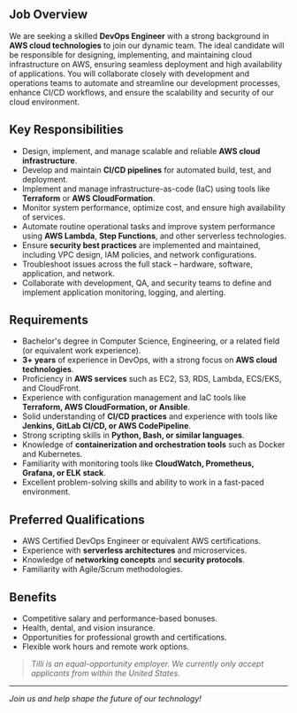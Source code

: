## Job Overview
We are seeking a skilled **DevOps Engineer** with a strong background in **AWS cloud technologies** to join our dynamic team. The ideal candidate will be responsible for designing, implementing, and maintaining cloud infrastructure on AWS, ensuring seamless deployment and high availability of applications. You will collaborate closely with development and operations teams to automate and streamline our development processes, enhance CI/CD workflows, and ensure the scalability and security of our cloud environment.

## Key Responsibilities
- Design, implement, and manage scalable and reliable **AWS cloud infrastructure**.
- Develop and maintain **CI/CD pipelines** for automated build, test, and deployment.
- Implement and manage infrastructure-as-code (IaC) using tools like **Terraform** or **AWS CloudFormation**.
- Monitor system performance, optimize cost, and ensure high availability of services.
- Automate routine operational tasks and improve system performance using **AWS Lambda**, **Step Functions**, and other serverless technologies.
- Ensure **security best practices** are implemented and maintained, including VPC design, IAM policies, and network configurations.
- Troubleshoot issues across the full stack – hardware, software, application, and network.
- Collaborate with development, QA, and security teams to define and implement application monitoring, logging, and alerting.

## Requirements
- Bachelor's degree in Computer Science, Engineering, or a related field (or equivalent work experience).
- **3+ years** of experience in DevOps, with a strong focus on **AWS cloud technologies**.
- Proficiency in **AWS services** such as EC2, S3, RDS, Lambda, ECS/EKS, and CloudFront.
- Experience with configuration management and IaC tools like **Terraform, AWS CloudFormation, or Ansible**.
- Solid understanding of **CI/CD practices** and experience with tools like **Jenkins, GitLab CI/CD, or AWS CodePipeline**.
- Strong scripting skills in **Python, Bash, or similar languages**.
- Knowledge of **containerization and orchestration tools** such as Docker and Kubernetes.
- Familiarity with monitoring tools like **CloudWatch, Prometheus, Grafana, or ELK stack**.
- Excellent problem-solving skills and ability to work in a fast-paced environment.

## Preferred Qualifications
- AWS Certified DevOps Engineer or equivalent AWS certifications.
- Experience with **serverless architectures** and microservices.
- Knowledge of **networking concepts** and **security protocols**.
- Familiarity with Agile/Scrum methodologies.

## Benefits
- Competitive salary and performance-based bonuses.
- Health, dental, and vision insurance.
- Opportunities for professional growth and certifications.
- Flexible work hours and remote work options.


> *Tilli is an equal-opportunity employer. We currently only accept applicants from within the United States.*

---

*Join us and help shape the future of our technology!*